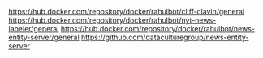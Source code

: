 https://hub.docker.com/repository/docker/rahulbot/cliff-clavin/general
https://hub.docker.com/repository/docker/rahulbot/nyt-news-labeler/general
https://hub.docker.com/repository/docker/rahulbot/news-entity-server/general
https://github.com/dataculturegroup/news-entity-server